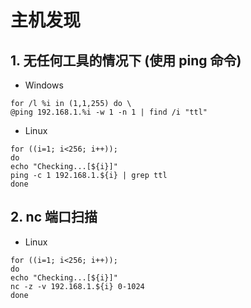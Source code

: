 # 主机发现

## 1. 无任何工具的情况下 \(使用 ping 命令\)

* Windows 

```text
for /l %i in (1,1,255) do \
@ping 192.168.1.%i -w 1 -n 1 | find /i "ttl"
```

* Linux

```text
for ((i=1; i<256; i++));
do
echo "Checking...[${i}]"
ping -c 1 192.168.1.${i} | grep ttl
done
```

## 2. nc 端口扫描

* Linux

```text
for ((i=1; i<256; i++));
do
echo "Checking...[${i}]"
nc -z -v 192.168.1.${i} 0-1024
done
```

